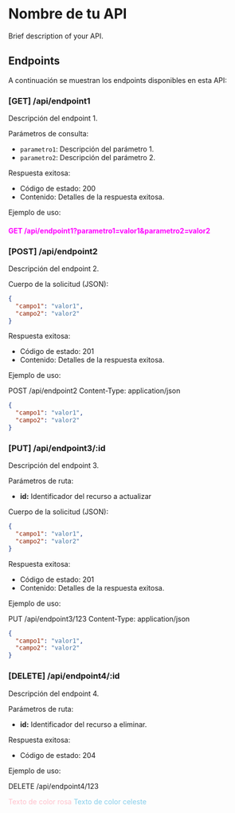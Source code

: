 # Nombre de tu API

Brief description of your API.

## Endpoints

A continuación se muestran los endpoints disponibles en esta API:

### [GET] /api/endpoint1

Descripción del endpoint 1.

Parámetros de consulta:

- `parametro1`: Descripción del parámetro 1.
- `parametro2`: Descripción del parámetro 2.

Respuesta exitosa:

- Código de estado: 200
- Contenido: Detalles de la respuesta exitosa.

Ejemplo de uso:

#### <span style="color:#FF00FF;">GET /api/endpoint1?parametro1=valor1&parametro2=valor2</span>

### [POST] /api/endpoint2

Descripción del endpoint 2.

Cuerpo de la solicitud (JSON):

```json
{
  "campo1": "valor1",
  "campo2": "valor2"
}
```

Respuesta exitosa:

- Código de estado: 201
- Contenido: Detalles de la respuesta exitosa.

Ejemplo de uso:

POST /api/endpoint2
Content-Type: application/json

```json
{
  "campo1": "valor1",
  "campo2": "valor2"
}
```

### [PUT] /api/endpoint3/:id

Descripción del endpoint 3.

Parámetros de ruta:

- **id:** Identificador del recurso a actualizar

Cuerpo de la solicitud (JSON):

```json
{
  "campo1": "valor1",
  "campo2": "valor2"
}
```

Respuesta exitosa:

- Código de estado: 201
- Contenido: Detalles de la respuesta exitosa.

Ejemplo de uso:

PUT /api/endpoint3/123
Content-Type: application/json

```json
{
  "campo1": "valor1",
  "campo2": "valor2"
}
```

### [DELETE] /api/endpoint4/:id

Descripción del endpoint 4.

Parámetros de ruta:

- **id:** Identificador del recurso a eliminar.

Respuesta exitosa:

- Código de estado: 204

Ejemplo de uso:

DELETE /api/endpoint4/123

<span style="color:pink;">Texto de color rosa</span>
<span style="color:skyblue;">Texto de color celeste</span>
